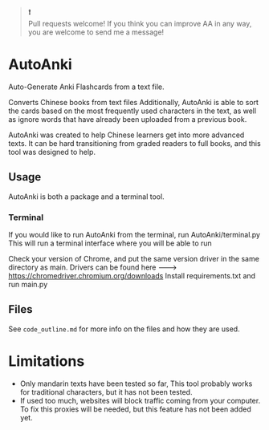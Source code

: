 > **❗️** <br>
Pull requests welcome! If you think you can improve AA in any way, you are welcome to send me a message!

# AutoAnki
Auto-Generate Anki Flashcards from a text file.
 
Converts Chinese books from text files
Additionally, AutoAnki is able to sort the cards based on the most frequently used characters in the text, as well as ignore words that have already been uploaded from a previous book.
 
AutoAnki was created to help Chinese learners get into more advanced texts. It can be hard transitioning from graded readers to full books, and this tool was designed to help.

## Usage

AutoAnki is both a package and a terminal tool. 

### Terminal

If you would like to run AutoAnki from the terminal, run AutoAnki/terminal.py  
This will run a terminal interface where you will be able to run 


Check your version of Chrome, and put the same version driver in the same directory as main.
Drivers can be found here ---> https://chromedriver.chromium.org/downloads
Install requirements.txt and run main.py


## Files

See `code_outline.md` for more info on the files and how they are used.


# Limitations

- Only mandarin texts have been tested so far, This tool probably works for traditional characters, but it has not been tested.
- If used too much, websites will block traffic coming from your computer. To fix this proxies will be needed, but this feature has not been added yet.

 
